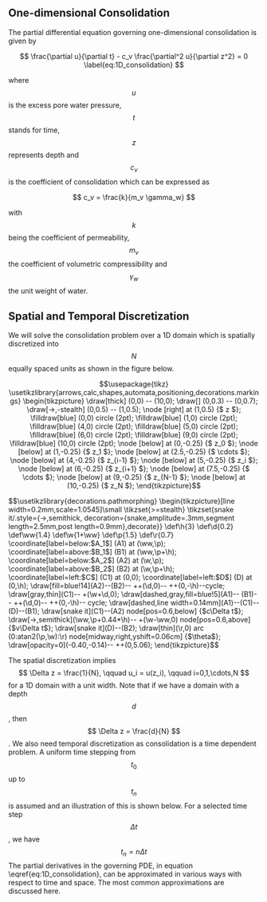 ## One-dimensional Consolidation

The partial differential equation governing one-dimensional consolidation is given by

$$
\frac{\partial u}{\partial t} - c_v \frac{\partial^2 u}{\partial z^2} = 0
\label{eq:1D_consolidation}
$$

where $$ u $$ is the excess pore water pressure, $$ t $$ stands for time, $$ z $$ represents depth and $$ c_v $$ is the coefficient of consolidation which can be expressed as

$$
c_v = \frac{k}{m_v \gamma_w}
$$

with $$ k $$ being the coefficient of permeability, $$ m_v $$ the coefficient of volumetric compressibility and $$ \gamma_w $$ the unit weight of water.

## Spatial and Temporal Discretization

We will solve the consolidation problem over a 1D domain which is spatially discretized into $$ N $$ equally spaced units as shown in the figure below.

$$\usepackage{tikz}
\usetikzlibrary{arrows,calc,shapes,automata,positioning,decorations.markings}	
\begin{tikzpicture}
\draw[thick] (0,0) -- (10,0);
\draw[] (0,0.3) -- (0,0.7);
\draw[->,-stealth] (0,0.5) -- (1,0.5);
\node [right] at (1,0.5) {$ z $};
\filldraw[blue] (0,0) circle (2pt);
\filldraw[blue] (1,0) circle (2pt);
\filldraw[blue] (4,0) circle (2pt);
\filldraw[blue] (5,0) circle (2pt);
\filldraw[blue] (6,0) circle (2pt);
\filldraw[blue] (9,0) circle (2pt);
\filldraw[blue] (10,0) circle (2pt);
\node [below] at (0,-0.25) {$ z_0 $};
\node [below] at (1,-0.25) {$ z_1 $};
\node [below] at (2.5,-0.25) {$ \cdots $};
\node [below] at (4,-0.25) {$ z_{i-1} $};
\node [below] at (5,-0.25) {$ z_i $};
\node [below] at (6,-0.25) {$ z_{i+1} $};
\node [below] at (7.5,-0.25) {$ \cdots $};
\node [below] at (9,-0.25) {$ z_{N-1} $};
\node [below] at (10,-0.25) {$ z_N $};
\end{tikzpicture}$$

$$\usetikzlibrary{decorations.pathmorphing}
\begin{tikzpicture}[line width=0.2mm,scale=1.0545]\small
\tikzset{>=stealth}
\tikzset{snake it/.style={->,semithick,
decoration={snake,amplitude=.3mm,segment length=2.5mm,post length=0.9mm},decorate}}
\def\h{3}
\def\d{0.2}
\def\ww{1.4}
\def\w{1+\ww}
\def\p{1.5}
\def\r{0.7}
\coordinate[label=below:$A_1$] (A1) at (\ww,\p);
\coordinate[label=above:$B_1$] (B1) at (\ww,\p+\h);
\coordinate[label=below:$A_2$] (A2) at (\w,\p);
\coordinate[label=above:$B_2$] (B2) at (\w,\p+\h);
\coordinate[label=left:$C$] (C1) at (0,0);
\coordinate[label=left:$D$] (D) at (0,\h);
\draw[fill=blue!14](A2)--(B2)-- ++(\d,0)-- ++(0,-\h)--cycle;
\draw[gray,thin](C1)-- +(\w+\d,0);
\draw[dashed,gray,fill=blue!5](A1)-- (B1)-- ++(\d,0)-- ++(0,-\h)-- cycle;
\draw[dashed,line width=0.14mm](A1)--(C1)--(D)--(B1);
\draw[snake it](C1)--(A2) node[pos=0.6,below] {$c\Delta t$};
\draw[->,semithick](\ww,\p+0.44*\h)-- +(\w-\ww,0) node[pos=0.6,above] {$v\Delta t$};
\draw[snake it](D)--(B2);
\draw[thin](\r,0) arc (0:atan2(\p,\w):\r) node[midway,right,yshift=0.06cm] {$\theta$};
\draw[opacity=0](-0.40,-0.14)-- ++(0,5.06);
\end{tikzpicture}$$



The spatial discretization implies
$$
\Delta z = \frac{1}{N}, \qquad u_i = u(z_i), \qquad i=0,1,\cdots,N 
$$
for a 1D domain with a unit width. Note that if we have a domain with a depth $$ d $$, then $$ \Delta z = \frac{d}{N} $$. We also need temporal discretization as consolidation is a time dependent problem. A uniform time stepping from $$ t_0 $$ up to $$ t_n $$ is assumed and an illustration of this is shown below. For a selected time step $$ \Delta t $$, we have
$$
t_n = n\Delta t
$$
The partial derivatives in the governing PDE, in equation \eqref{eq:1D_consolidation}, can be approximated in various ways with respect to time and space. The most common approximations are discussed here.
